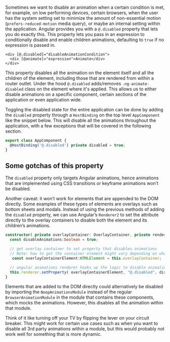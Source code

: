 Sometimes we want to disable an animation when a certain condition is met, for example, on low performing devices, certain browsers, when the user has the system setting set to minimize the amount of non-essential motion (`prefers-reduced-motion` media query), or maybe an internal setting within the application. Angular provides you with a `@.disabled` property that lets you do exactly this. This property lets you pass in an expression to conditionally disable and enable children animations, defaulting to `true` if no expression is passed in.

```markup
<div [@.disabled]="disableAnimationCondition">
  <div [@animate]="expression">Animate</div>
</div>
```

This property disables all the animation on the element itself and all the children of the element, including those that are rendered from within a router outlet. Under the hood `@.disabled` adds/removes `.ng-animate-disabled` class on the element where it's applied. This allows us to either disable animations on a specific component, certain sections of the application or even application wide.

Toggling the disabled state for the entire application can be done by adding the `disabled` property through a `HostBinding` on the top level `AppComponent` like the snippet below. This will disable all the animations throughout the application, with a few exceptions that will be covered in the following section.

```ts
export class AppComponent {
  @HostBinding('@.disabled') private disabled = true;
}
```

## Some gotchas of this property

The `disabled` property only targets Angular animations, hence animations that are implemented using CSS transitions or keyframe animations won’t be disabled.

Another caveat: it won’t work for elements that are appended to the DOM directly. Some examples of these types of elements are overlays such as bottom sheets and modals. Instead of using the previous methods of adding the `disabled` property, we can use Angular’s `Renderer2` to set the attribute directly to the overlay containers to disable both the element and its children’s animations.

```ts
constructor( private overlayContainer: OverlayContainer, private renderer:Renderer2 ) {
  const disableAnimations:boolean = true;

  // get overlay container to set property that disables animations
  // Note: how to get the container element might vary depending on what the element is
   const overlayContainerElement:HTMLElement = this.overlayContainer;

  // angular animations renderer hooks up the logic to disable animations into setProperty
  this.renderer.setProperty( overlayContainerElement, "@.disabled", disableAnimations );
}
```

Elements that are added to the DOM directly could alternatively be disabled by importing the `NoopAnimationsModule` instead of the regular `BrowserAnimationModule` in the module that contains these components, which mocks the animations. However, this disables all the animation within that module.

Think of it like turning off your TV by flipping the lever on your circuit breaker. This might work for certain use cases such as when you want to disable all 3rd party animations within a module, but this would probably not work well for something that is more dynamic.

